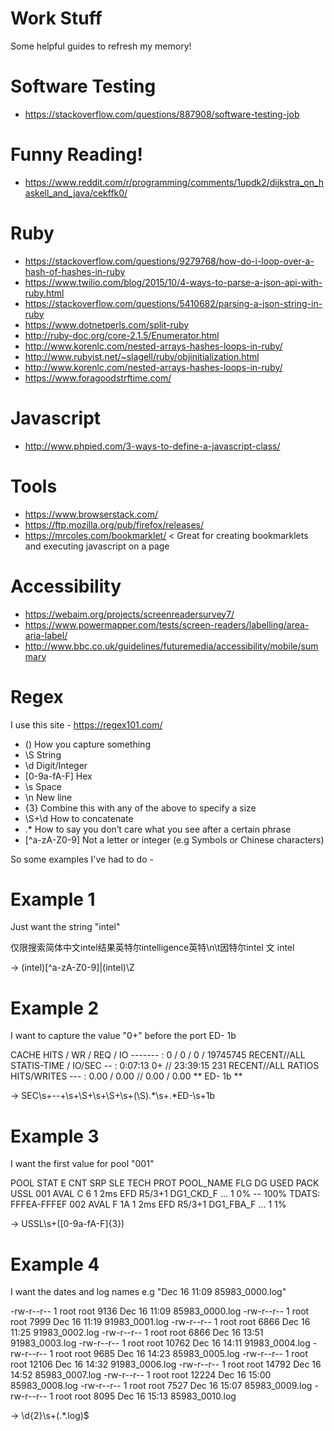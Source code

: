 # Work Stuff
Some helpful guides to refresh my memory!

# Software Testing
- https://stackoverflow.com/questions/887908/software-testing-job

# Funny Reading!
- https://www.reddit.com/r/programming/comments/1updk2/dijkstra_on_haskell_and_java/cekffk0/

# Ruby
- https://stackoverflow.com/questions/9279768/how-do-i-loop-over-a-hash-of-hashes-in-ruby
- https://www.twilio.com/blog/2015/10/4-ways-to-parse-a-json-api-with-ruby.html
- https://stackoverflow.com/questions/5410682/parsing-a-json-string-in-ruby
- https://www.dotnetperls.com/split-ruby
- http://ruby-doc.org/core-2.1.5/Enumerator.html
- http://www.korenlc.com/nested-arrays-hashes-loops-in-ruby/
- http://www.rubyist.net/~slagell/ruby/objinitialization.html
- http://www.korenlc.com/nested-arrays-hashes-loops-in-ruby/
- https://www.foragoodstrftime.com/

# Javascript
- http://www.phpied.com/3-ways-to-define-a-javascript-class/

# Tools
- https://www.browserstack.com/
- https://ftp.mozilla.org/pub/firefox/releases/
- https://mrcoles.com/bookmarklet/ < Great for creating bookmarklets and executing javascript on a page

# Accessibility
- https://webaim.org/projects/screenreadersurvey7/
- https://www.powermapper.com/tests/screen-readers/labelling/area-aria-label/
- http://www.bbc.co.uk/guidelines/futuremedia/accessibility/mobile/summary

# Regex
I use this site - https://regex101.com/

- ()                         How you capture something
- \S                         String
- \d                         Digit/Integer
- [0-9a-fA-F]                Hex
- \s                         Space
- \n                         New line
- {3}                        Combine this with any of the above to specify a size
- \S+\d                      How to concatenate
- .*                         How to say you don’t care what you see after a certain phrase
- [^a-zA-Z0-9]               Not a letter or integer (e.g Symbols or Chinese characters)

So some examples I've had to do -

# Example 1

Just want the string "intel"

仅限搜索简体中文intel结果英特尔intelligence英特\n\t因特尔intel 文 intel

-> (intel)[^a-zA-Z0-9]|(intel)\Z

# Example 2

I want to capture the value "0+" before the port ED- 1b

CACHE  HITS / WR / REQ / IO ------- : 0 / 0 / 0 / 19745745
RECENT//ALL STATIS-TIME / IO/SEC -- : 0:07:13        0+ // 23:39:15      231 
RECENT//ALL  RATIOS HITS/WRITES --- :   0.00 /   0.00 //   0.00 /   0.00 ** ED-  1b ** 

-> SEC\s+--+\s+\S+\s+\S+\s+(\S).*\s+.*ED-\s+1b

# Example 3

I want the first value for pool "001"

POOL STAT E  CNT SRP  SLE TECH PROT   POOL_NAME    FLG DG USED PACK USSL
001 AVAL C    6   1  2ms EFD  R5/3+1 DG1_CKD_F    ...  1   0%  --  100%
          TDATS:  FFFEA-FFFEF
002 AVAL F   1A   1  2ms EFD  R5/3+1 DG1_FBA_F    ...  1   1% 

-> USSL\s+([0-9a-fA-F]{3})

# Example 4

I want the dates and log names e.g "Dec 16 11:09 85983_0000.log"

-rw-r--r-- 1 root root   9136 Dec 16 11:09 85983_0000.log
-rw-r--r-- 1 root root   7999 Dec 16 11:19 91983_0001.log
-rw-r--r-- 1 root root   6866 Dec 16 11:25 91983_0002.log
-rw-r--r-- 1 root root   6866 Dec 16 13:51 91983_0003.log
-rw-r--r-- 1 root root  10762 Dec 16 14:11 91983_0004.log
-rw-r--r-- 1 root root   9685 Dec 16 14:23 85983_0005.log
-rw-r--r-- 1 root root  12106 Dec 16 14:32 91983_0006.log
-rw-r--r-- 1 root root  14792 Dec 16 14:52 85983_0007.log
-rw-r--r-- 1 root root  12224 Dec 16 15:00 85983_0008.log
-rw-r--r-- 1 root root   7527 Dec 16 15:07 85983_0009.log
-rw-r--r-- 1 root root   8095 Dec 16 15:13 85983_0010.log

-> \d{2}\s+(.*.log)$

